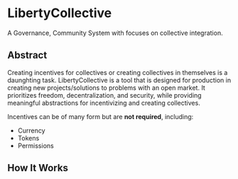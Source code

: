# LibertyCollective
A Governance, Community System with focuses on collective integration.

## Abstract

Creating incentives for collectives or creating collectives in themselves is a daunghting task. LibertyCollective is a tool that is designed for production in creating new projects/solutions to problems with an open market. It prioritizes freedom, decentralization, and security, while providing meaningful abstractions for incentivizing and creating collectives.

Incentives can be of many form but are **not required**, including:

* Currency
* Tokens
* Permissions

## How It Works

